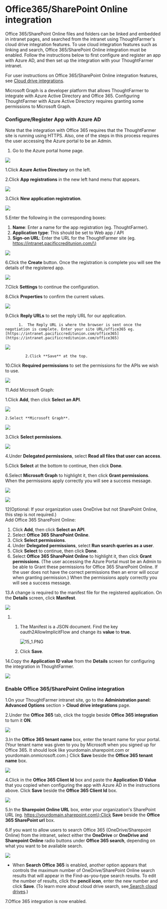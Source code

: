 # Office365/SharePoint Online integration

Office 365/SharePoint Online files and folders can be linked and embedded in intranet pages, and searched from the intranet using ThoughtFarmer's cloud drive integration features. To use cloud integration features such as linking and search, Office 365/SharePoint Online integration must be enabled. Follow the instructions below to first configure and register an app with Azure AD, and then set up the integration with your ThoughtFarmer intranet.  
  
For user instructions on Office 365/SharePoint Online integration features, see [Cloud drive integrations](../../using-thoughtfarmer/cloud-drive-integration/).  
  
Microsoft Graph is a developer platform that allows ThoughtFarmer to integrate with Azure Active Directory and Office 365. Configuring ThoughtFarmer with Azure Active Directory requires granting some permissions to Microsoft Graph.

### Configure/Register App with Azure AD

Note that the integration with Office 365 requires that the ThoughtFarmer site is running using HTTPS. Also, one of the steps in this process requires the user accessing the Azure portal to be an Admin.

1. Go to the Azure portal home page.

![](../../.gitbook/assets/1%20%2826%29.png)



1.Click **Azure Active Directory** on the left.

2.Click **App registrations** in the new left hand menu that appears.  


![](https://community.thoughtfarmer.com/imagethumb/66520670000/17047/229x113/False/3.PNG)

3.Click **New application registration**.

![](https://community.thoughtfarmer.com/imagethumb/66771600000/17048/476x70/False/4.PNG)

5.Enter the following in the corresponding boxes:

1. **Name**: Enter a name for the app registration \(eg. ThoughtFarmer\).
2. **Application type**: This should be set to Web app / API
3. **Sign-on URL**: Enter the URL for the ThoughtFarmer site \(eg. [https://intranet.pacificcreditunion.com/\)](https://intranet.pacificcreditunion.com/%29) 

![](../../.gitbook/assets/2%20%2862%29.png)

6.Click the **Create** button. Once the registration is complete you will see the details of the registered app.

![](../../.gitbook/assets/3%20%2861%29.png)

7.Click **Settings** to continue the configuration.

8.Click **Properties** to confirm the current values.

![](../../.gitbook/assets/4%20%282%29.png)



9.Click **Reply URLs** to set the reply URL for our application.

          1.  The Reply URL is where the browser is sent once the negotiation is complete. Enter your site URL/office365 eg. [https://intranet.pacificcreditunion.com/office365](https://intranet.pacificcreditunion.com/office365)

![](../../.gitbook/assets/5%20%286%29.png)



             2.Click **Save** at the top.

10.Click **Required permissions** to set the permissions for the APIs we wish to use.

![](../../.gitbook/assets/7%20%2811%29.png)

11.Add Microsoft Graph:

1.Click **Add**, then click **Select an API**.

![](../../.gitbook/assets/12%20%283%29.png)

    2.Select **Microsoft Graph**.

![](../../.gitbook/assets/13%20%282%29.png)

3.Click **Select permissions**.

![](../../.gitbook/assets/14.PNG)



4.Under **Delegated permissions**, select **Read all files that user can access**.

5.Click **Select** at the bottom to continue, then click **Done**.

6.Select **Microsoft Graph** to highlight it, then click **Grant permissions**. When the permissions apply correctly you will see a success message.

![](../../.gitbook/assets/15.png)

![](../../.gitbook/assets/16%20%281%29.png)

12\(Optional: If your organization uses OneDrive but not SharePoint Online, this step is not required.\)  
Add Office 365 SharePoint Online:

1. Click **Add**, then click **Select an API**.
2. Select **Office 365 SharePoint Online**.
3. Click **Select permissions**.
4. Under **Delegated permissions**, select **Run search queries as a user**.
5. Click **Select** to continue, then click **Done**.
6. Select **Office 365 SharePoint Online** to highlight it, then click **Grant permissions**. \(The user accessing the Azure Portal must be an Admin to be able to Grant these permissions for Office 365 SharePoint Online. If the user does not have the correct permissions then an error will occur when granting permission.\) When the permissions apply correctly you will see a success message.

13.A change is required to the manifest file for the registered application. On the **Details** screen, click **Manifest**.

![](../../.gitbook/assets/17%20%281%29.png)

1. 1. The Manifest is a JSON document. Find the key oauth2AllowImplicitFlow and change its **value** to **true.**  
  
 

      ![15\_1.PNG](https://community.thoughtfarmer.com/imagethumb/89047770000/17060/294x125/False/15_1.PNG)

   2. Click **Save**.

14.Copy the **Application ID value** from the **Details** screen for configuring the integration in ThoughtFarmer.

![](../../.gitbook/assets/18.png)

### Enable Office 365/SharePoint Online integration

1.On your ThoughtFarmer intranet site, go to the **Administration panel: Advanced Options** section &gt; **Cloud drive integrations** page.

2.Under the **Office 365** tab, click the toggle beside **Office 365 integration** to turn it **ON**.

![](../../.gitbook/assets/19.png)

3.In the **Office 365 tenant name** box, enter the tenant name for your portal. \(Your tenant name was given to you by Microsoft when you signed up for Office 365. It should look like yourdomain.sharepoint.com or yourdomain.onmicrosoft.com.\) Click **Save** beside the **Office 365 tenant name** box.

![](../../.gitbook/assets/20.png)

4.Click in the **Office 365 Client Id** box and paste the **Application ID Value** that you copied when configuring the app with Azure AD in the instructions above. Click **Save** beside the **Office 365 Client Id** box.

![](../../.gitbook/assets/21.png)



5.In the **Sharepoint Online URL** box, enter your organization's SharePoint URL \(eg. [https://yourdomain.sharepoint.com\);Click](https://yourdomain.sharepoint.com%29%3Bclick/) **Save** beside the **Office 365 SharePoint url** box.

6.If you want to allow users to search Office 365 \(OneDrive/Sharepoint Online\) from the intranet, select either the **OneDrive** or **OneDrive and Sharepoint Online** radio buttons under **Office 365 search**, depending on what you want to be available search.

![](../../.gitbook/assets/22.png)

* When **Search** **Office 365** is enabled, another option appears that controls the maximum number of OneDrive/SharePoint Online search results that will appear in the Find-as-you-type search results. To edit the number of results, click the **pencil icon**, enter the new number and click **Save**. \(To learn more about cloud drive search, see[ Search cloud drives](../../using-thoughtfarmer/cloud-drive-integration/search-cloud-drives.md).\)

7.Office 365 integration is now enabled.

  


  


